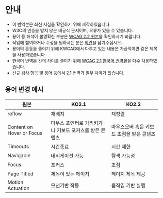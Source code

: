 # 안내
* 이 번역본은 최신 지침을 확인하기 위해 제작하였습니다.
* W3C의 인증을 받지 않은 비공식 문서이며, 오류가 있을 수 있습니다.
* 용어 등 해석이 불명확한 부분은 [WCAG 2.2 원본](https://www.w3.org/TR/WCAG22/)을 확인하시기 바랍니다.
* 작업에 참여하거나 수정을 원하시는 분은 [의견](https://github.com/a11ykr/wcag22/issues/new)을 남겨주십시오.
* 용어의 혼동을 줄이기 위해 KWCAG에서 다루고 있는 내용은 가급적이면 같은 제목을 사용하였습니다.
* 한국어 번역본 간의 차이를 줄이기 위해 [WCAG 2.1 한국어 번역본](http://www.kwacc.or.kr/WAI/wcag21/)을 다수 차용하였습니다.
* 신규 검사 항목 및 용어 등에서 2.1 번역과 일부 차이가 있습니다.

## 용어 변경 예시
| 원본                        | KO2.1                          | KO2.2                   |
|---------------------------|--------------------------------|-------------------------|
| reflow                    | 재배치                            | 재정렬                     |
| Content on Hover or Focus | 마우스 포인터로 가리키거나 키보드 포커스를 받은 콘텐츠 | 마우스오버 혹은 키보드 초점을 받은 콘텐츠 |
| Timeouts                  | 시간종료                           | 시간 제한                   |
| Navigable                 | 네비게이션 가능                       | 탐색 가능성                  |
| Focus                     | 포커스                            | 초점                      |
| Page Titled               | 제목이 있는 페이지                     | 페이지 제목 제공               |
| Motion Actuation          | 모션기반 작동                        | 움직임 기반 실행               |
